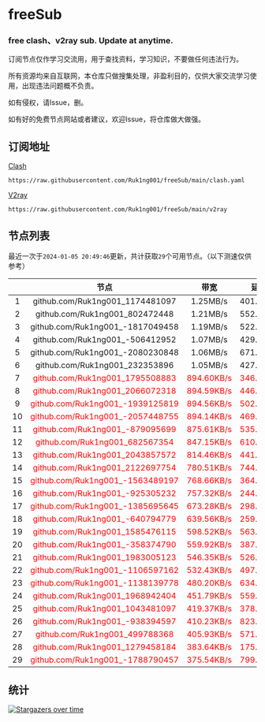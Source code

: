 # freeSub
### free clash、v2ray sub. Update at anytime.

订阅节点仅作学习交流用，用于查找资料，学习知识，不要做任何违法行为。

所有资源均来自互联网，本仓库只做搜集处理，非盈利目的，仅供大家交流学习使用，出现违法问题概不负责。

如有侵权，请Issue，删。

如有好的免费节点网站或者建议，欢迎Issue，将仓库做大做强。

## 订阅地址
[Clash](https://raw.githubusercontent.com/Ruk1ng001/freeSub/main/clash.yaml)
```
https://raw.githubusercontent.com/Ruk1ng001/freeSub/main/clash.yaml
```
[V2ray](https://raw.githubusercontent.com/Ruk1ng001/freeSub/main/v2ray)
```
https://raw.githubusercontent.com/Ruk1ng001/freeSub/main/v2ray
```

## 节点列表

最近一次于`2024-01-05 20:49:46`更新，共计获取`29`个可用节点。（以下测速仅供参考）

|  | 节点 | 带宽 | 延迟 |
|:-:|:--:|:--:|:--:|
 | 1 | github.com/Ruk1ng001_1174481097 | 1.25MB/s | 401.00ms |
 | 2 | github.com/Ruk1ng001_802472448 | 1.21MB/s | 552.00ms |
 | 3 | github.com/Ruk1ng001_-1817049458 | 1.19MB/s | 522.00ms |
 | 4 | github.com/Ruk1ng001_-506412952 | 1.07MB/s | 429.00ms |
 | 5 | github.com/Ruk1ng001_-2080230848 | 1.06MB/s | 671.00ms |
 | 6 | github.com/Ruk1ng001_232353896 | 1.05MB/s | 427.00ms |
 | 7 | <font color=red>github.com/Ruk1ng001_1795508883</font> | <font color=red>894.60KB/s</font> | <font color=red>346.00ms</font> |
 | 8 | <font color=red>github.com/Ruk1ng001_2066072318</font> | <font color=red>894.59KB/s</font> | <font color=red>446.00ms</font> |
 | 9 | <font color=red>github.com/Ruk1ng001_-1939125819</font> | <font color=red>894.56KB/s</font> | <font color=red>502.00ms</font> |
 | 10 | <font color=red>github.com/Ruk1ng001_-2057448755</font> | <font color=red>894.14KB/s</font> | <font color=red>469.00ms</font> |
 | 11 | <font color=red>github.com/Ruk1ng001_-879095699</font> | <font color=red>875.61KB/s</font> | <font color=red>535.00ms</font> |
 | 12 | <font color=red>github.com/Ruk1ng001_682567354</font> | <font color=red>847.15KB/s</font> | <font color=red>610.00ms</font> |
 | 13 | <font color=red>github.com/Ruk1ng001_2043857572</font> | <font color=red>814.46KB/s</font> | <font color=red>441.00ms</font> |
 | 14 | <font color=red>github.com/Ruk1ng001_2122697754</font> | <font color=red>780.51KB/s</font> | <font color=red>744.00ms</font> |
 | 15 | <font color=red>github.com/Ruk1ng001_-1563489197</font> | <font color=red>768.66KB/s</font> | <font color=red>364.00ms</font> |
 | 16 | <font color=red>github.com/Ruk1ng001_-925305232</font> | <font color=red>757.32KB/s</font> | <font color=red>244.00ms</font> |
 | 17 | <font color=red>github.com/Ruk1ng001_-1385695645</font> | <font color=red>673.28KB/s</font> | <font color=red>298.00ms</font> |
 | 18 | <font color=red>github.com/Ruk1ng001_-640794779</font> | <font color=red>639.56KB/s</font> | <font color=red>259.00ms</font> |
 | 19 | <font color=red>github.com/Ruk1ng001_1585476115</font> | <font color=red>598.52KB/s</font> | <font color=red>563.00ms</font> |
 | 20 | <font color=red>github.com/Ruk1ng001_-358374790</font> | <font color=red>559.92KB/s</font> | <font color=red>387.00ms</font> |
 | 21 | <font color=red>github.com/Ruk1ng001_1983005123</font> | <font color=red>546.35KB/s</font> | <font color=red>526.00ms</font> |
 | 22 | <font color=red>github.com/Ruk1ng001_-1106597162</font> | <font color=red>532.43KB/s</font> | <font color=red>497.00ms</font> |
 | 23 | <font color=red>github.com/Ruk1ng001_-1138139778</font> | <font color=red>480.20KB/s</font> | <font color=red>634.00ms</font> |
 | 24 | <font color=red>github.com/Ruk1ng001_1968942404</font> | <font color=red>451.79KB/s</font> | <font color=red>559.00ms</font> |
 | 25 | <font color=red>github.com/Ruk1ng001_1043481097</font> | <font color=red>419.37KB/s</font> | <font color=red>378.00ms</font> |
 | 26 | <font color=red>github.com/Ruk1ng001_-938394597</font> | <font color=red>410.23KB/s</font> | <font color=red>823.00ms</font> |
 | 27 | <font color=red>github.com/Ruk1ng001_499788368</font> | <font color=red>405.93KB/s</font> | <font color=red>571.00ms</font> |
 | 28 | <font color=red>github.com/Ruk1ng001_1279458184</font> | <font color=red>383.64KB/s</font> | <font color=red>175.00ms</font> |
 | 29 | <font color=red>github.com/Ruk1ng001_-1788790457</font> | <font color=red>375.54KB/s</font> | <font color=red>799.00ms</font> |


## 统计

[![Stargazers over time](https://starchart.cc/Ruk1ng001/freeSub.svg)](https://starchart.cc/Ruk1ng001/freeSub)